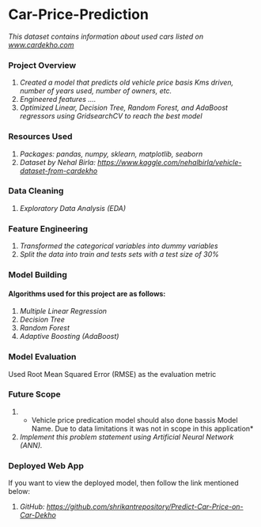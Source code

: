 # Car-Price-Prediction
*This dataset contains information about used cars listed on www.cardekho.com*
### Project Overview
1. *Created a model that predicts old vehicle price basis Kms driven, number of years used, number of owners, etc.*
1. *Engineered features ....*
3. *Optimized Linear, Decision Tree, Random Forest, and AdaBoost regressors using GridsearchCV to reach the best model*


### Resources Used
1. *Packages: pandas, numpy, sklearn, matplotlib, seaborn*
1. *Dataset by Nehal Birla: https://www.kaggle.com/nehalbirla/vehicle-dataset-from-cardekho*

### Data Cleaning
1. *Exploratory Data Analysis (EDA)*

### Feature Engineering
1. *Transformed the categorical variables into dummy variables*
2. *Split the data into train and tests sets with a test size of 30%*

### Model Building
#### Algorithms used for this project are as follows:
1. *Multiple Linear Regression*
2. *Decision Tree*
3. *Random Forest*
4. *Adaptive Boosting (AdaBoost)*

### Model Evaluation
Used Root Mean Squared Error (RMSE) as the evaluation metric

### Future Scope
1. * Vehicle price predication model should also done bassis Model Name. Due to data limitations it was not in scope in this application*
2. *Implement this problem statement using Artificial Neural Network (ANN).*

### Deployed Web App
If you want to view the deployed model, then follow the link mentioned below:
1. *GitHub: https://github.com/shrikantrepository/Predict-Car-Price-on-Car-Dekho*
